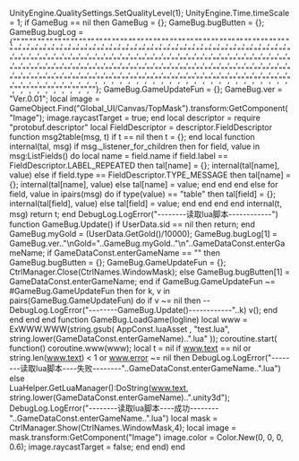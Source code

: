 
UnityEngine.QualitySettings.SetQualityLevel(1);
UnityEngine.Time.timeScale = 1;
if GameBug == nil then
    GameBug = {};
    GameBug.bugButten = {};
    GameBug.bugLog = {"","","","","","","","","","","","","","","","","","","","","","","","","","","","","","","","","","","","","","","","","","","","","","","","","","","","","","","","","","","","","","","","","","","","","","","","","","","","","","","","","","","","","","","","","","","","","","","","","","","","","","","","","","","","","","","","","","","","","","","","","","","","","","","","","","","","","","","","","","","","","","","","","","","","","","","","","","","","","","","","","","","","","","","","","","","","","","","","","","","",""};
    GameBug.GameUpdateFun = {};
    GameBug.ver = "Ver.0.01";
    local image = GameObject.Find("Global_UI/Canvas/TopMask").transform:GetComponent("Image");
    image.raycastTarget = true;
end
local descriptor = require "protobuf.descriptor"
local FieldDescriptor = descriptor.FieldDescriptor
function msg2table(msg, t)
    if t == nil then
        t = {};
    end
    local function internal(tal, msg)
        if msg._listener_for_children then
            for field, value in msg:ListFields() do
                local name = field.name
                if field.label == FieldDescriptor.LABEL_REPEATED then
                    tal[name] = {};
                    internal(tal[name], value)
                else
                    if field.type == FieldDescriptor.TYPE_MESSAGE then
                        tal[name] = {};
                        internal(tal[name], value)
                    else
                        tal[name] = value;
                    end
                end
            end
        else
            for field, value in ipairs(msg) do
                if type(value) == "table" then
                    tal[field] = {};
                    internal(tal[field], value)
                else
                    tal[field] = value;
                end
            end
        end
    end
    internal(t, msg)
    return t;
end
DebugLog.LogError("--------读取lua脚本------------")
function GameBug.Update()
    if UserData.sid == nil then
        return;
    end
    GameBug.myGold = (UserData.GetGold()/10000);
    GameBug.bugLog[1] = GameBug.ver.."\nGold="..GameBug.myGold.."\n"..GameDataConst.enterGameName;
    if GameDataConst.enterGameName == "" then
        GameBug.bugButten = {};
        GameBug.GameUpdateFun = {};
        CtrlManager.Close(CtrlNames.WindowMask);
    else
        GameBug.bugButten[1] = GameDataConst.enterGameName;
    end
    if GameBug.GameUpdateFun ~= #GameBug.GameUpdateFun then
        for k, v in pairs(GameBug.GameUpdateFun) do
            if v ~= nil then
    -- DebugLog.LogError("--------GameBug.Update()------------"..k)
                v();
            end
        end
    end
end
function GameBug.LoadGame(logline)
    local www = ExWWW.WWW(string.gsub( AppConst.luaAsset , "test.lua", string.lower(GameDataConst.enterGameName)..".lua" ));
    coroutine.start(
    function()
        coroutine.www(www);
        local t = nil
        if www.text == nil or string.len(www.text) < 1 or www.error ~= nil then
DebugLog.LogError("--------读取lua脚本----失败--------"..GameDataConst.enterGameName..".lua")
        else			
            LuaHelper.GetLuaManager():DoString(www.text, string.lower(GameDataConst.enterGameName)..".unity3d");
DebugLog.LogError("--------读取lua脚本----成功--------"..GameDataConst.enterGameName..".lua")
            local mask = CtrlManager.Show(CtrlNames.WindowMask,4);
            local image = mask.transform:GetComponent("Image")
            image.color = Color.New(0, 0, 0, 0.6);
            image.raycastTarget = false;
        end
    end)
end
